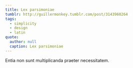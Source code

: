 ```yaml
---
title: Lex parsimoniae
tumblr: http://guillermonkey.tumblr.com/post/3143960264
tags:
  - simplicity
  - design
  - latin
quote:
  author: null
  caption: Lex parsimoniae
---
```


Entia non sunt multiplicanda praeter necessitatem.
